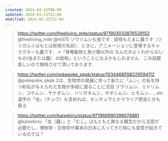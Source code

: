 ```yaml
---
created: 2024-03-15T00:00
updated: 2024-03-21T22:04
modified: 2024-03-21T22:04
---
```


> https://twitter.com/freeliving_mite/status/971903033876529152 @freeliving_mite
> @ni075 ゾウリムシも虫です．妖怪もたまに蟲です（ツツガムシはもとは妖怪の名前）．ときに，アニメーションに登場するキャラクターも蟲です．→「脊椎動物と魚介類以外の なんだかよくわからないもの(虫または蟲） の総称」ということになるかもしれません．この話題楽しいので期待させて頂いております．


> https://twitter.com/pokepoke_pkpk/status/1034468558229594112 @pokepoke_pkpk
> 2は、生物学の発展に伴って新たに「ムシ」の名を持つ和名が与えられた生物が多岐に渡ることに注目
> ゾウリムシ、ミドリムシ、コケムシ、サナダムシ、ハリガネムシ、ギボシムシ、ヒモムシ、…etc
> 漢字の「虫」（チュウ）も含めれば、センチュウとかマラリア原虫とかも居る


> https://twitter.com/kaisekiriu/status/971966990398074881 @kaisekiriu
> 「虫（蟲）」と「むし」はもともと異なる概念だから注意が必要だし、博物学・生物学が幕末の日本に入ってきた時にも変質が起きているのでは？

